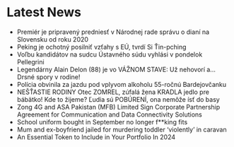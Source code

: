 # Latest News
-  Premiér je pripravený predniesť v Národnej rade správu o dianí na Slovensku od roku 2020
-  Peking je ochotný posilniť vzťahy s EÚ, tvrdí Si Ťin-pching
-  Voľbu kandidátov na sudcu Ústavného súdu vyhlási v pondelok Pellegrini
-  Legendárny Alain Delon (88) je vo VÁŽNOM STAVE: Už nehovorí a... Drsné spory v rodine!
-  Polícia obvinila za jazdu pod vplyvom alkoholu 55-ročnú Bardejovčanku
-  NEŠŤASTIE RODINY Otec ZOMREL, zúfalá žena KRADLA jedlo pre bábätko! Kde to žijeme? Ľudia sú POBÚRENÍ, ona nemôže ísť do basy
-  Zong 4G and ASA Pakistan (MFB) Limited Sign Corporate Partnership Agreement for Communication and Data Connectivity Solutions
-  School uniform bought in September no longer f**king fits
-  Mum and ex-boyfriend jailed for murdering toddler ‘violently’ in caravan
-  An Essential Token to Include in Your Portfolio In 2024
